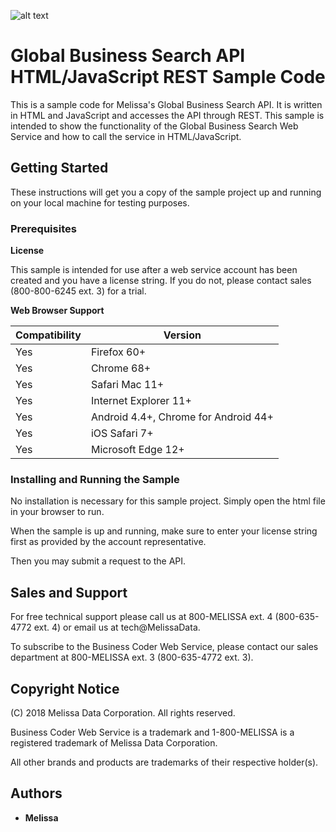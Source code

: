 ![alt text](https://www.melissa.com/_borders17/nav/2017/images/melissa-global-intelligence.png)

# Global Business Search API HTML/JavaScript REST Sample Code

This is a sample code for Melissa's Global Business Search API. It is written in HTML and JavaScript and accesses the API through REST. 
This sample is intended to show the functionality of the Global Business Search Web Service and how to call the service in HTML/JavaScript. 


## Getting Started

These instructions will get you a copy of the sample project up and running on your local machine for testing purposes. 

### Prerequisites

**License**

This sample is intended for use after a web service account has been created and you have a license string.
If you do not, please contact sales (800-800-6245 ext. 3) for a trial.

**Web Browser Support**

| Compatibility | Version  |
| ----------- | ---------- |
| Yes | Firefox 60+ |
| Yes | Chrome 68+ |
| Yes | Safari Mac 11+ |
| Yes | Internet Explorer 11+ |
| Yes | Android 4.4+, Chrome for Android 44+ |
| Yes | iOS Safari 7+ |
| Yes | Microsoft Edge 12+ |

### Installing and Running the Sample

No installation is necessary for this sample project. Simply open the html file in your browser to run. 

When the sample is up and running, make sure to enter your license string first as provided by the account representative. 

Then you may submit a request to the API. 


## Sales and Support

For free technical support please call us at 800-MELISSA ext. 4 (800-635-4772 ext. 4) or email us at tech@MelissaData.

To subscribe to the Business Coder Web Service, please contact our sales department at 800-MELISSA ext. 3 (800-635-4772 ext. 3).


## Copyright Notice

(C) 2018 Melissa Data Corporation. All rights reserved.

Business Coder Web Service is a trademark and 1-800-MELISSA is a registered trademark
of Melissa Data Corporation.

All other brands and products are trademarks of their respective holder(s).


## Authors

* **Melissa**


